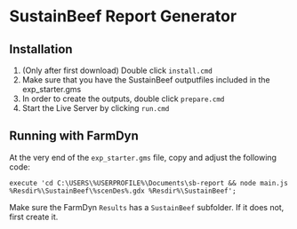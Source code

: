# SustainBeef Report Generator

## Installation
1. (Only after first download) Double click `install.cmd`
2. Make sure that you have the SustainBeef outputfiles included in the exp_starter.gms
3. In order to create the outputs, double click `prepare.cmd`
4. Start the Live Server by clicking `run.cmd`

## Running with FarmDyn

At the very end of the `exp_starter.gms` file, copy and adjust the following code:

```gams
execute 'cd C:\USERS\%USERPROFILE%\Documents\sb-report && node main.js %Resdir%\SustainBeef\%scenDes%.gdx %Resdir%\SustainBeef';
```

Make sure the FarmDyn `Results` has a `SustainBeef` subfolder. If it does not, first create it. 
